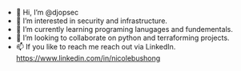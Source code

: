 - 👋 Hi, I’m @djopsec
- 👀 I’m interested in security and infrastructure.
- 🌱 I’m currently learning programing lanugages and fundementals. 
- 💞️ I’m looking to collaborate on python and terraforming projects.
- 📫 If you like to reach me reach out via LinkedIn. https://www.linkedin.com/in/nicolebushong
